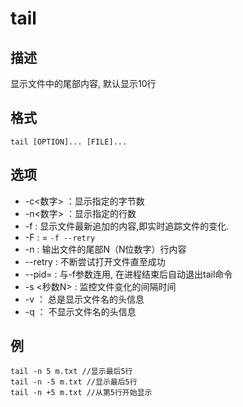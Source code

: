 # tail

## 描述

显示文件中的尾部内容, 默认显示10行

## 格式

    tail [OPTION]... [FILE]...

## 选项

- -c<数字> ：显示指定的字节数
- -n<数字> ：显示指定的行数
- -f : 显示文件最新追加的内容,即实时追踪文件的变化.
- -F : = `-f --retry`
- -n : 输出文件的尾部N（N位数字）行内容
- --retry : 不断尝试打开文件直至成功
- --pid=<pid> : 与-f参数连用, 在进程结束后自动退出tail命令
- -s <秒数N> : 监控文件变化的间隔时间
- -v ： 总是显示文件名的头信息
- -q ： 不显示文件名的头信息

## 例
```shell
tail -n 5 m.txt //显示最后5行
tail -n -5 m.txt //显示最后5行
tail -n +5 m.txt //从第5行开始显示
```